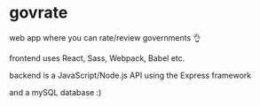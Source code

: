 # govrate

web app where you can rate/review governments 👌

frontend uses React, Sass, Webpack, Babel etc.

backend is a JavaScript/Node.js API using the Express framework

and a mySQL database :)
